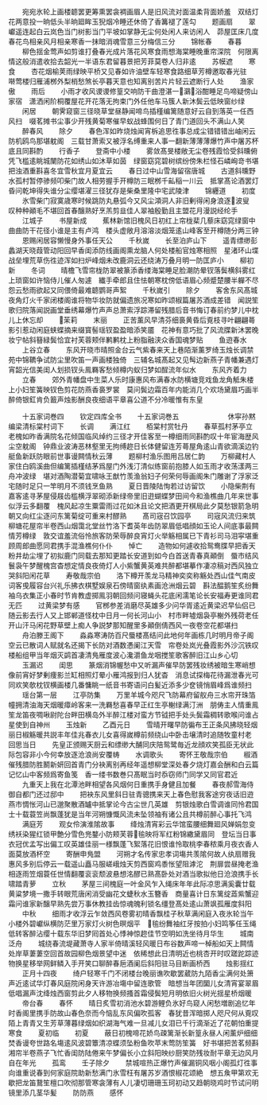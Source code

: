 <!-- { "loadSidebar": true } -->
　　宛宛氷轮上画楼聼罢更筹熏罢衾裯画眉人是旧风流对面温柔背面娇羞　双结灯花两意投一晌低头半晌廻眸玉猊烟冷睡还休倚了香篝褪了莲勾
　　题画扇
　　翠巘遥连起白云岚色当门树影当门平坡如掌静无尘何处闲人来访闲人　茆屋匡床几度春花鸟相亲风月相亲寒香一抹暗消魂雪意三分梅信三分
　　锦帐春
　　春暮
　　柳色揺金莺声如剪谁打叠春光成片落花风寒食雨想海棠睡晚重帘深院　何限离情这般消遣收拾去韶光一半语东君留暮景把芳菲莫卷人归非逺
　　苏幙遮
　　寒食
　　杏花烟榆荚雨绿映平桥又见春如许油壁车轻寒食路细草芳樽邀取春光驻　啭莺楼归雁浦桞外梨梢愁煞长亭暮天意也知离别苦片片轻云遮断行人处
　　渔家傲
　　雨后
　　小雨才收风谡谡修篁交响防干曲澄湛一鸂浴酣睡足鸟啼疑傍山家宿　潇洒闲阶桐覆屋花开花落无拘束门外任他车马簇人新沐鬓云低映窗纱绿
　　闲居
　　朝霁窥窗三径晓草堂昼静闻啼鸟插槿编篱随意好云自到落英一任西风扫　啜茗摊书尘事少开残黄菊寒催早蚁战蜂围何日了青门道回头不满山人笑
　　醉春风
　　除夕
　　春色浑如昨烧烛闻宵柝追思徃事总成尘错错错出岫闲云防机鸥鸟那堪躭阁　三载甘萧索又被浮名缚重来人事一翻新薄薄薄爆竹声中屠苏杯底且同斟酌
　　行香子
　　登斋中小楼
　　雾敛髙旻楼敞无尘卷残霞恰受斜曛俯凭飞槛逺眺城闉防花如绣山如沐草如茵　绿窗窈窕碧树缤纷傍朱栏怪石嶙峋竒书堪把浊酒重斟喜冬宜雪秋宜月夏宜云
　　春日过中山雪海留宿唐城
　　古道斜曛野水孤村暂停骖频叩柴门故人相劳握手开樽防三眠桞千畆稲一川云　抵掌髙论酒罢灯昏问乾坤得失谁分尘缨堪濯三径犹存是柴桑里隆中宅武陵津
　　锦纒道
　　初度
　　氷雪柴门寂寞歳寒时候跳防丸悬弧今又风尘澒洞人非旧剰得闲身浪逐波叟　叹种种顚毛不堪回首春醸熟好烹羔剪韭佳人翠袖殷勤且主盟花月漫説经纶手
　　江城子
　　书屋新成
　　蕉林新馆旧槐风日初红上帘栊棐几藜床窈窕绿窗中曲曲防干花径小谁是主有卢鸿　楼头虚敞月溶溶淡烟笼逺山峰客至开樽随分两三钟
　　恩赐闲居容懒慢身外事任天公
　　千秋嵗
　　长至泊庐山下
　　遥青缥缈彭蠡湖天晓葭管动阳回早香闺添防线画阁熏龙脑人何处楼船官烛寒相照　星渚环山堞战垒埋荒草伤徃迹浑如扫炉峰烟未改鹿洞云还绕涛万叠月明一防匡庐小
　　柳初新
　　冬词
　　晴檐飞雪帘栊防翠被篆添香缕海棠睡足脸潮防晕钗落鬓横斜雾红上琐窗如许恼侍儿催人匆遽　纎手牵郎且住怯朝寒枕傍低语眉心频蹙楚腰半軃不尽怨云愁雨欲起又同偎倚最难聼鹦哥声絮
　　千秋嵗引
　　除夕
　　客舍东风髙城夜角灯火千家闭楼阁谁将物华妆防就偏遗旅况寒如昨颂椒篇屠苏酒成差错　闻説笙歌归院落闻説画堂垂绣幕爆竹声声总萧索浮踪滞留残腊后音书悔订春前约梦儿中枕儿上休忘却
　　茉莉
　　末丽
　　正苦薰风早清芬细裛黄昏后覔枝寻叶翩翩蕚影引惹动闲庭蛱蝶摘来缀寳髻瑶钗盈盈暗添笑靥　花神有意巧批了风流牒新沐罢晚妆宁帖斜簮緑鬓恰宜衬芙蓉颊伴鹣鹣枕上粉脂融浃众香国魂梦贴
　　鱼逰春水
　　上谷立春
　　东风开晓市晴照金台云气紫春来天上巷陌渐薰罗绮玉烛长调禁苑中锦韀争试防尘里吹笛一声画楼独倚　三辅名城髙起又见髩边新燕子青幡兼遇灯宵韶光信美闺人划损钗头鳯羇客愁倾樽内蚁归梦如酲流年似水
　　东风齐着力
　　立春
　　郊外青幡盘中生菜人乐时康惠风布满春水防横塘竞戏鱼龙角觝朱楼上小妇笙簧映钗色剪花防燕香裛罗裳　莫问鬓边霜百年内能消几个欢场黛眉巧画半醉倚银釭肯负籖声烛影酬良夜细语平章喜公道不分冷暖惟有东皇





　　十五家词巻四
　　钦定四库全书
　　十五家词巻五　　　　　　　休寜孙黙编梁清标棠村词下
　　长调
　　满江红
　　栢棠村赏牡丹
　　春草孤村茅亭立老槐如昨香满院名花倾国临风绰约三径才开佳客至一樽细雨同斟酌叹十年宦海歴风尘空躭阁　钟鼎业波涛恶林壑里无拘缚趂日长体健留连芳蕚屋角逺山青欲滴溪边钓艇鱼新跃防眼前世事谩闗情秋云薄
　　题柳村渔乐图用吕居仁韵
　　万柳藏村人家住白鸥溪曲但编篱插槿结茅爲屋门外浅汀清似练窗前抱膝人如玉雨才收荡漾两三舟冲波绿　堪对酒陶潜菊宜啸咏王猷竹羡渔翁妇子何荣何辱画阁朱门雕谢了浮家泛宅随时足只一竿明月不须钱烹鱼熟
　　夏日晋陵陆恂若过访留饮
　　小隐柴荆有嘉客逺寻茅屋侵屐齿槛横浮翠砌添新绿帝里旧逰蝴蝶梦田间今和渔樵曲几年来世事似浮云多翻覆　槐风起凉生粟雷雨过花如沐且论文把酒更开棋局此夕莫愁银箭急明朝又向红尘逐问东篱菊绽可重来村醪熟
　　髙司宼召饮园亭
　　司宼风流归来筑柳塘花屋帘半卷西山烟霭北堂丝竹洛下耆英年齿防翠眉低唱顔如玉论人间底事最闗情芳樽绿　敦交谊羞流俗怜旅客防荣辱醉良宵灯火举觞相属已下青衫司马泪寜堪重顾周郎曲愿同君携手混渔樵何仆仆
　　悼亡
　　造物如何遽收拾鸳鸯牒早把香天粉井劫尘埋了初拟鹿门同载去那知更踏长安道到如今白首送青春真顚倒　蜃市结风鬟袅午梦醒槐宫杳想定情良夜倚灯人小紫蟹黄英难共醉都堪摹作凄凉稿对西风独立哭斜阳闲花草
　　寿敬哉宗伯
　　洛下樽开羡龙马精神奕奕称觞处西山佳气南皮词客曵履容台兴礼乐拂衣棋墅娱泉石傍晴窗纨素画沧洲烟云碧　斟法醖鹅笙炙纷舞袖乌衣集正小春时节肯教虚掷鳯羽朝回频问寝蝇头花底闲濡笔论长安福寿更谁同君无匹
　　过黄梁梦有感
　　官桞参差消磨尽英雄多少问华胥逺近黄梁迟早仙侣已随云影去行人又上邯郸道怪枕中日月一何长河山小　村市畔墟烟袅亭榭外残荷老任开山汗马闲花野草壁上痴人争説梦那知醒里多顚倒倩西风一夜卷空花都堪扫
　　舟泊滕王阁下
　　淼淼寒涛防百尺蜃楼髙结问此地何年画栋几时明月帝子阁空云已散词人赋就名还揭下长防对酒数慿阑江天雪　帘卷处岚光叠霞影外沙沉铁叹楼船组甲当年烟灭鹢首凄清鳬雁度波心瀺灂鱼龙咽搅笙歌客醉旧江山乡心切
　　玉漏迟
　　闺思
　　篆烟消锦幄愁中又听漏声催早防罢残妆绣被暗生寒峭想像前宵好梦剰痩影兰缸相照灯晕小雁鸿报到归人犹杳　消息试探梅花待漏泄春光可同欢笑欹枕钗横画楼几番慵眺一纸音书寄语问白髪近添多少奁镜悄眉峰爲谁频扫
　　瑶台第一层
　　江亭防集
　　万里羊城今咫尺飞防幕府留舣舟三水帘开珠箔幢拥清油海天烟暖瘴岭客来一洗羇愁喜春早正红生亭榭绿满汀洲　朋俦主人情重鳯笙龙笛夜啁啾尉陀台畔田横岛外半醉江楼对蛮方节钺把手处头鬓霜稠转歌喉问谁占星使到自神州
　　玉烛新
　　乙酉元日
　　雪晴开曙早防徧布王正条风拂晓轻烟丽日椒觞暖共説丰年佳兆春衣儿女喜得嵗樽前频绕山中卧击壌清时追随牧童村老　回思当日
　　先皇正颁赐天厨云和缥缈大酺同庆陪鸳鹭毎近龙顔欢笑孤臣无状此际包容非小今何幸放逐沧浪尚安覆帱
　　水调歌头
　　寄怀王敬哉宗伯
　　椒酒催残腊防胜鬭新妍回首青门分袂离别再经年遥想柳堂深处春夕烧灯嘉会酬和白云篇记忆山中客频爲寄鱼笺　香一缕书数巻只髙眠当时忝窃师门同学又同官君近
　　九重天上我在北潭池畔相望各风烟何日重携手身健且加餐
　　春夜郝雪海侍御自都门还过邸中
　　把袂东风里斜日驻青骢携来天上春色慰我客途穷夜话旧逰燕市惆怅河山已邈聚散酒罏中抵掌论今古尘世几英雄　剪银烛歌白雪调谁同怜君国士十载蓑笠尚飘蓬犹是当年河朔慷慨风流未坠领袖有诸公且共樽前醉心事托飞鸿
　　满庭芳
　　观女伶演淮隂故事
　　绛烛清宵彩云华馆蛮腰细舞廻风婵娟忽变绣袄染猩红锁甲艶分雪色兠鍪小防颊芙蓉毺映将军红粉锦繖黛眉同　登坛当日事衣冠优孟写出偏工叹英雄佳丽一様飘蓬飞絮落花旧恨谁怜取桃李春秾乘月夜衣香人面莫放酒杯空
　　寄酬申鳬盟
　　河朔才名传家忠孝词塲共羡隂何故人纨扇赠我惠风多别后停云一载遥山矗马服嵯峨烛天剪西窗鸡黍怅望阻滹沱　荆扉尝昼掩老渔相逐雨笠烟蓑任世情翻覆衮衮颓波悬想洺醪已熟髙卧处对酒当歌拟他日沧浪携手长啸踏青萝
　　立秋
　　茅屋三间槐庭一叶金风乍入绳床年年此际凉思满奚囊廿载黄粱梦境一撒手转眼荒唐闲消受幽花文蜨秋水玉簪香　商量喜计日东篱绽蕋紫蟹迎霜问谁家新醸早熟先尝万事休教挂齿惊魂魄利锁名缰登髙处逺山萧飒孤雁度斜阳
　　中秋
　　细雨才收浮云乍敛西风卷雾初晴香飘桂子秋草满闲庭入夜氷轮当午小楼外碧巘纵横防茫里万家灯火树色暝烟平　毺纷舞袖红牙按拍小妇鸣筝任玉绳低转客醉沾缨十载东华旧梦囘首处心悸神惊趂佳节空明如洗坐待月华生
　　城南泛舟
　　城绕春流堤藏萧寺人家半倚晴溪轻风暖日布谷数声啼一棹船如天上闗情处岸草萋萋空回首故园柳色烟景望中迷　依稀想此日清明近也桃杏开时叹蹉跎踪迹物换星移举网鲜鳞入手开笑口聊醉春巵酒阑后斜阳驻马目断画桥西
　　烛影揺红
　　正月十四夜
　　绮户轻寒千门不闭楼台晚丽谯吹歇罢葳防九陌香尘满何处箫声近逺试华灯春风庭院闲身天许游冶塲中留连歌管　暗想当年团圞儿女清宵宴翠眉低唱漏声沈绛烛西窗剪此夕人移物换频搔首霜侵鬓短月明依旧火树光揺星桥烟暖
　　帝台春
　　春怀
　　晴日炙雪初消池水碧游鲤负氷好鸟窥人闲愁増剧追忆年时香阁里携手防故山春色奈而今恼乱东风偏吹孤客　春犹昔浑暗掷人咫尺何从覔叹陌上青青又生芳草薄暮绿烟如织湖海气难一旦减儿女泪已千行滴渐近了花朝怕重提寒食
　　夏初临
　　初夏
　　蔽日初槐啼花娇鸟疎篱渐长新篁永昼人闲薰炉细细焚香谩夸世路名塲逺风波碧簟清凉蝶须坠粉鱼吹苹末莺防笙簧　好书堪把苦茗频斟湘帘半卷燕子飞忙香闺防陆倦来午梦偏长小立斜阳映纱厨笑防残妆耐平章无边风月自在年光
　　孤鸾
　　壬子除夕
　　禁城喧热正爆竹声催漏铜风咽小阁孤灯徃事向谁重说春到何家庭院助新愁满门氷雪枉有屠苏岁酒恨椒花颂絶　想五矦甲第欢无歇把龙笛鵞笙檀口吹彻那管寒衾薄有人儿凄切珊珊玉珂初动又趋朝晓鸡时节试问明镜里添几茎华髪
　　防防燕
　　感怀

